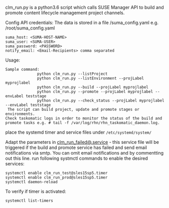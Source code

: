 clm_run.py is a python3.6 script which calls SUSE Manager API to build and promote content lifecycle management project channels.

Config API credentials:
The data is stored in a file <HOME>/suma_config.yaml e.g. /root/suma_config.yaml
```
suma_host: <SUMA-HOST-NAME>
suma_user: <SUMA-USER>
suma_password: <PASSWORD>
notify_email: <Email-Recipients> comma separated
```

Usage:
```
Sample command:
              python clm_run.py --listProject
              python clm_run.py --listEnvironment --projLabel myprojlabel
              python clm_run.py --build --projLabel myprojlabel
              python clm_run.py --promote --projLabel myprojlabel --envLabel teststage
              python clm_run.py --check_status --projLabel myprojlabel --envLabel teststage
 The script can build project, update and promote stages or environments.
Check taskomatic logs in order to monitor the status of the build and promote tasks e.g. # tail -f /var/log/rhn/rhn_taskomatic_daemon.log.
```

place the systemd timer and service files under ```/etc/systemd/system/```

Adapt the parameters in [clm_run_failed\@.service](clm_run_failed@.service) - this service file will be triggered if the build and promote service has failed and send email notifications via smtp.
You can omit email notifications and by commentting out this line.
run following systmctl commands to enable the desired services:
```
systemctl enable clm_run_test@sles15sp5.timer
systemctl enable clm_run_prod@sles15sp5.timer
systemctl daemon-reload
```

To verify if timer is activated:
```
systemctl list-timers
```
